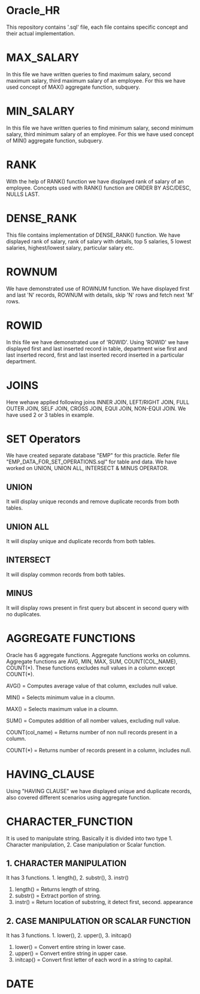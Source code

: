# Oracle_HR
This repository contains '.sql' file, each file contains specific concept and their actual implementation. 
 
# MAX_SALARY
In this file we have written queries to find maximum salary, second maximum salary, third maximum salary of an employee.
For this we have used concept of MAX() aggregate function, subquery.

# MIN_SALARY
In this file we have written queries to find minimum salary, second minimum salary, third minimum salary of an employee.
For this we have used concept of MIN() aggregate function, subquery.

# RANK
With the help of RANK() function we have displayed rank of salary of an employee. Concepts used with RANK() function are ORDER BY ASC/DESC, NULLS LAST.

# DENSE_RANK
This file contains implementation of DENSE_RANK() function. We have displayed rank of salary, rank of salary with details, top 5 salaries, 5 lowest salaries,
highest/lowest salary, particular salary etc. 

# ROWNUM
We have demonstrated use of ROWNUM function. We have displayed first and last 'N' records, ROWNUM with details, skip 'N' rows and fetch next 'M' rows.

# ROWID
In this file we have demonstrated use of 'ROWID'. Using 'ROWID' we have displayed first and last inserted record in table, 
department wise first and last inserted record, first and last inserted record inserted in a particular department.

# JOINS
Here wehave applied following joins INNER JOIN, LEFT/RIGHT JOIN, FULL OUTER JOIN, SELF JOIN, CROSS JOIN, EQUI JOIN, NON-EQUI JOIN. We have used 2 or 3 tables in example.

# SET Operators
We have created separate database "EMP" for this practicle. Refer file "EMP_DATA_FOR_SET_OPERATIONS.sql" for table and data. We have worked on UNION, UNION ALL, INTERSECT & MINUS OPERATOR.

## UNION
It will display unique reconds and remove duplicate records from both tables.

## UNION ALL
It will display unique and duplicate records from both tables.

## INTERSECT
It will display common records from both tables.

## MINUS
It will display rows present in first query but abscent in second query with no duplicates.

# AGGREGATE FUNCTIONS
Oracle has 6 aggregate functions. Aggregate functions works on columns.
Aggregate functions are AVG, MIN, MAX, SUM, COUNT(COL_NAME), COUNT(*). 
These functions excludes null values in a column except COUNT($*$).

AVG() = Computes average value of that column, excludes null value.

MIN() = Selects minimum value in a cloumn.

MAX() = Selects maximum value in a cloumn.

SUM() = Computes addition of all nomber values, excluding null value.

COUNT(col_name) = Returns number of non null records present in a column.

COUNT(*) = Returns number of records present in a column, includes null. 

# HAVING_CLAUSE
Using "HAVING CLAUSE" we have displayed unique and duplicate records, also covered different scenarios using aggregate function.

# CHARACTER_FUNCTION
It is used to manipulate string. Basically it is divided into two type 1. Character manipulation, 2. Case manipulation or Scalar function.

## 1. CHARACTER MANIPULATION
It has 3 functions. 1. length(), 2. substr(), 3. instr()

1. length() = Returns length of string.
2. substr() = Extract portion of string.
3. instr() = Return location of substring, it detect first, second. appearance
## 2. CASE MANIPULATION OR SCALAR FUNCTION
It has 3 functions. 1. lower(), 2. upper(), 3. initcap()
1. lower() = Convert entire string in lower case.
2. upper() = Convert entire string in upper case.
3. initcap() = Convert first letter of each word in a string to capital. 

# DATE